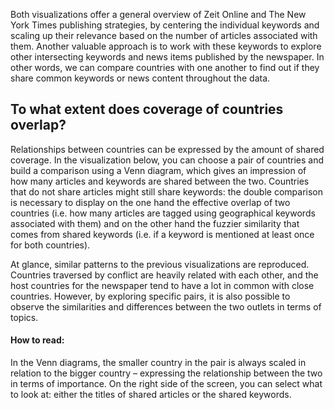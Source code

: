 Both visualizations offer a general overview of <span class="zeit">Zeit Online</span> and <span class="nyt">The New York Times</span> publishing strategies, by centering the individual keywords and scaling up their relevance based on the number of articles associated with them. Another valuable approach is to work with these keywords to explore other intersecting keywords and news items published by the newspaper.  In other words, we can compare countries with one another to find out if they share common keywords or news content throughout the data. 

## To what extent does coverage of countries overlap?

Relationships between countries can be expressed by the amount of shared coverage. In the visualization below, you can choose a pair of countries and build a comparison using a Venn diagram, which gives an impression of how many articles and keywords are shared between the two. Countries that do not share articles might still share keywords: the double comparison is necessary to display on the one hand the effective overlap of two countries (i.e. how many articles are tagged using geographical keywords associated with them) and on the other hand the fuzzier similarity that comes from shared keywords (i.e. if a keyword is mentioned at least once for both countries). 

At glance, similar patterns to the previous visualizations are reproduced. Countries traversed by conflict are heavily related with each other, and the host countries for the newspaper tend to have a lot in common with close countries. However, by exploring specific pairs, it is also possible to observe the similarities and differences between the two outlets in terms of topics.  

#### How to read:
In the Venn diagrams, the smaller country in the pair is always scaled in relation to the bigger country – expressing the relationship between the two in terms of importance. On the right side of the screen, you can select what to look at: either the titles of shared articles or the shared keywords. 
